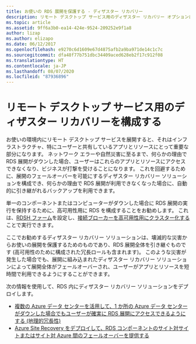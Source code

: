 ```yaml
---
title: お使いの RDS 展開を保護する - ディザスター リカバリー
description: リモート デスクトップ サービス用のディザスター リカバリー オプションについて説明します
ms.topic: article
ms.assetid: 9ff6a3b0-ea14-424e-9524-209252e9f1a8
author: lizap
ms.author: elizapo
ms.date: 06/12/2017
ms.openlocfilehash: e9270c6d1609e67d4875afb2a9ba971de14c1c7c
ms.sourcegitcommit: dfa48f77b751dbc34409aced628eb2f17c912f08
ms.translationtype: HT
ms.contentlocale: ja-JP
ms.lasthandoff: 08/07/2020
ms.locfileid: "87936896"
---
```

# <a name="configure-disaster-recovery-for-remote-desktop-services"></a>リモート デスクトップ サービス用のディザスター リカバリーを構成する

お使いの環境内にリモート デスクトップ サービスを展開すると、それはインフラストラクチャ、特にユーザーと共有しているアプリとリソースにとって重要な部分になります。 ネットワーク エラーや自然災害に至るまで、何らかの理由で RDS 展開がダウンした場合、ユーザーはこれらのアプリとリソースにアクセスできなくなり、ビジネスが打撃を受けることになります。 これを回避するために、展開のフェールオーバーを可能にするディザスター リカバリー ソリューションを構成でき、何らかの理由で RDS 展開が利用できなくなった場合に、自動的に引き継がれるバックアップを利用できます。

単一のコンポーネントまたはコンピューターがダウンした場合に RDS 展開の実行を保持するために、高可用性用に RDS を構成することをお勧めします。 これは、[RDSH ファーム](rds-scale-rdsh-farm.md)を設定し、[接続ブローカーを高可用性用にクラスター化する](rds-connection-broker-cluster.md)ことで実行できます。

ここでお勧めするディザスター リカバリー ソリューションは、壊滅的な災害からお使いの展開を保護するためのものであり、RDS 展開全体を引き継ぐものです (高可用性のために構成された冗長ロールも含まれます)。 このような災害が発生した場合でも、展開に組み込まれたディザスター リカバリー ソリューションによって展開全体がフェールオーバーされ、ユーザーがアプリとリソースを短時間で利用できるようにすることができます。

次の情報を使用して、RDS 内にディザスター リカバリー ソリューションをデプロイします。

- [複数の Azure データ センターを活用して、1 か所の Azure データ センターがダウンした場合でもユーザーが確実に RDS 展開にアクセスできるようにする (地理的冗長性)](rds-multi-datacenter-deployment.md)
- [Azure Site Recovery をデプロイして、RDS コンポーネントのサイト対サイトまたはサイト対 Azure 間のフェールオーバーを提供する](rds-disaster-recovery-with-azure.md)


